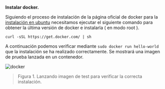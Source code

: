 **Instalar docker.**

Siguiendo el proceso de instalación de la página oficial de docker para la [instalación en ubuntu](https://docs.docker.com/v1.8/installation/ubuntulinux/) necesitamos ejecutar el siguiente comando para obtener la última versión de docker e instalarla ( en modo root ).

```
curl -sSL https://get.docker.com/ | sh
```

A continuación podemos verificar mediante ```sudo docker run hello-world``` que la instalación se ha realizado correctamente. Se mostrará una imagen de prueba lanzada en un contenedor.

![docker](https://i.gyazo.com/4e0c2973f2754e7f9d9c802072d8a880.png)
>Figura 1. Lanzando imagen de test para verificar la correcta instalación.
